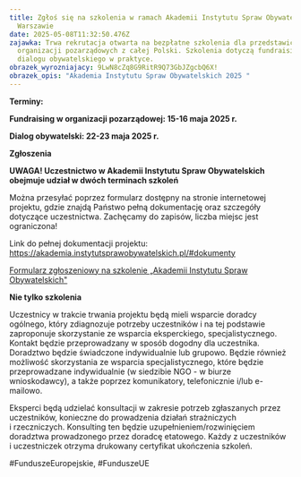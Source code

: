 ```yaml
---
title: Zgłoś się na szkolenia w ramach Akademii Instytutu Spraw Obywatelskich w
  Warszawie
date: 2025-05-08T11:32:50.476Z
zajawka: T﻿rwa rekrutacja otwarta na bezpłatne szkolenia dla przedstawicieli
  organizacji pozarządowych z całej Polski. Szkolenia dotyczą fundraisingu oraz
  dialogu obywatelskiego w praktyce.
obrazek_wyrozniajacy: 9LwN8cZq8G9RitR9Q73GbJZgcbQ6X!
obrazek_opis: "Akademia Instytutu Spraw Obywatelskich 2025 "
---
```

**Terminy:**

**Fundraising w organizacji pozarządowej: 15-16 maja 2025 r.** 

**Dialog obywatelski: 22-23 maja 2025 r.** 

**Zgłoszenia**

**UWAGA! Uczestnictwo w Akademii Instytutu Spraw Obywatelskich obejmuje udział w dwóch terminach szkoleń** 

Można przesyłać poprzez formularz dostępny na stronie internetowej projektu, gdzie znajdą Państwo pełną dokumentację oraz szczegóły dotyczące uczestnictwa. Zachęcamy do zapisów, liczba miejsc jest ograniczona!

Link do pełnej dokumentacji projektu: [https://akademia.instytutsprawobywatelskich.pl/#dokumenty ](https://akademia.instytutsprawobywatelskich.pl/#dokumenty)

[Formularz zgłoszeniowy na szkolenie „Akademii Instytutu Spraw Obywatelskich"](https://docs.google.com/forms/d/e/1FAIpQLScuvdDycxWcAoocRP2kZU4bNFP2WrVOCV8nJvGxyLR6UyuUBg/viewform)

**Nie tylko szkolenia**

Uczestnicy w trakcie trwania projektu będą mieli wsparcie doradcy ogólnego, który zdiagnozuje potrzeby uczestników i na tej podstawie zaproponuje skorzystanie ze wsparcia eksperckiego, specjalistycznego.  Kontakt będzie przeprowadzany w sposób dogodny dla uczestnika. Doradztwo będzie świadczone indywidualnie lub grupowo. Będzie również możliwość skorzystania ze wsparcia specjalistycznego, które będzie przeprowadzane indywidualnie (w siedzibie NGO - w biurze wnioskodawcy), a także poprzez komunikatory, telefonicznie i/lub e-mailowo.

Eksperci będą udzielać konsultacji w zakresie potrzeb zgłaszanych przez uczestników, konieczne do prowadzenia działań strażniczych i rzeczniczych. Konsulting ten będzie uzupełnieniem/rozwinięciem doradztwa prowadzonego przez doradcę etatowego. Każdy z uczestników i uczestniczek otrzyma drukowany certyfikat ukończenia szkoleń.

\#FunduszeEuropejskie, #FunduszeUE